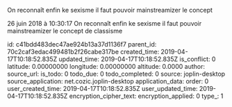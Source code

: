 On reconnaît enfin ke sexisme il faut pouvoir mainstreamizer le concept

26 juin 2018 à 10:30:17
On reconnaît enfin ke sexisme il faut pouvoir mainstreamizer le concept
de classisme


id: c41bdd483dec47ae924b13a37d1136f7
parent_id: 70c2caf3edac499481b2f26cabe317be
created_time: 2019-04-17T10:18:52.835Z
updated_time: 2019-04-17T10:18:52.835Z
is_conflict: 0
latitude: 0.00000000
longitude: 0.00000000
altitude: 0.0000
author: 
source_url: 
is_todo: 0
todo_due: 0
todo_completed: 0
source: joplin-desktop
source_application: net.cozic.joplin-desktop
application_data: 
order: 0
user_created_time: 2019-04-17T10:18:52.835Z
user_updated_time: 2019-04-17T10:18:52.835Z
encryption_cipher_text: 
encryption_applied: 0
type_: 1